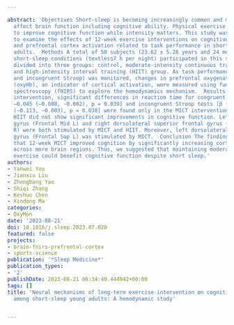 ---
abstract: 'Objectives Short-sleep is becoming increasingly common and may negatively
  affect brain function including cognitive ability. Physical exercise has been proved
  to improve cognitive function while intensity matters. This study was conducted
  to examine the effects of 12-week exercise interventions on cognitive performance
  and prefrontal cortex activation related to task performance in short-sleep young
  adults.  Methods A total of 50 subjects (23.62 ± 5.28 years and 24 men) with regular
  short-sleep conditions (textless7 h per night) participated in this study and were
  divided into three groups: control, moderate-intensity continuous training (MICT),
  and high-intensity interval training (HIIT) group. As task performance (congruent
  and incongruent Stroop) was monitored, changes in prefrontal oxygenated hemoglobin
  (oxyHb), an indicator of cortical activation, were measured using functional near-infrared
  spectroscopy (fNIRS) to explore the hemodynamics mechanism.  Results Post 12-week
  intervention, significant differences in reaction time for congruent [β (95%CI):
  −0.045 (−0.088, −0.002), p = 0.039] and incongruent Stroop tests [β (95%CI): −0.058
  (−0.113, −0.003), p = 0.038] were found only in the MICT intervention group. However,
  HIIT did not show significant improvements in cognitive function. Left middle frontal
  gyrus (Frontal Mid L) and right dorsolateral superior frontal gyrus (Frontal Sup
  R) were both stimulated by MICT and HIIT. Moreover, left dorsolateral superior frontal
  gyrus (Frontal Sup L) was stimulated by MICT.  Conclusion The findings indicated
  that 12-week MICT improved cognition by significantly increasing cortical activity
  across more brain regions. Thus, we suggested that maintaining moderate-intensity
  exercise could benefit cognitive function despite short sleep.'
authors:
- Yanwei You
- Jianxiu Liu
- Zhengbang Yao
- Shiqi Zhang
- Keshuo Chen
- Xindong Ma
categories:
- OxyMon
date: '2023-08-21'
doi: 10.1016/j.sleep.2023.07.020
featured: false
projects:
- brain-fnirs-prefrontal-cortex
- sports-science
publication: '*Sleep Medicine*'
publication_types:
- '2'
publishDate: 2023-08-21 06:34:40.444942+00:00
tags: []
title: 'Neural mechanisms of long-term exercise intervention on cognitive performance
  among short-sleep young adults: A hemodynamic study'

---
